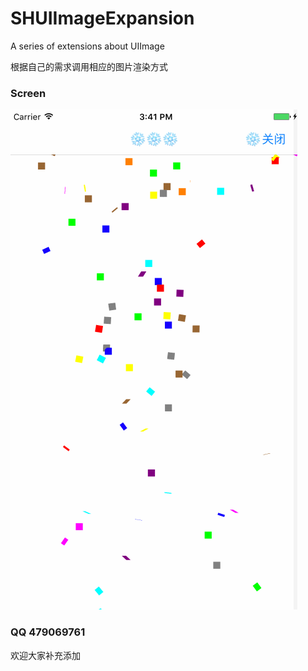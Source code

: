 # SHUIImageExpansion
A series of extensions about UIImage



根据自己的需求调用相应的图片渲染方式



### Screen
![](https://github.com/HatsuneMikuV/SHSnowflakesAnimation/blob/master/snow.gif)






### QQ 479069761

欢迎大家补充添加
